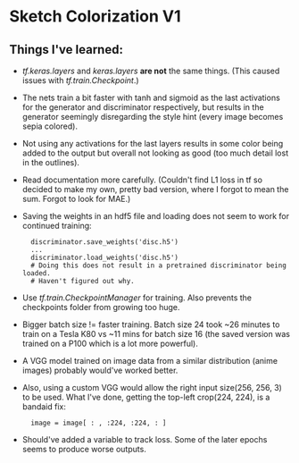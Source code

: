 # Sketch Colorization V1  

## Things I've learned: 

- *tf.keras.layers* and *keras.layers* **are not** the same things. (This caused issues with *tf.train.Checkpoint*.)  
- The nets train a bit faster with tanh and sigmoid as the last activations for the generator and discriminator respectively, but results in the generator seemingly disregarding the style hint (every image becomes sepia colored).  
- Not using any activations for the last layers results in some color being added to the output but overall not looking as good (too much detail lost in the outlines).
- Read documentation more carefully. (Couldn't find L1 loss in tf so decided to make my own, pretty bad version, where I forgot to mean the sum. Forgot to look for MAE.)  
- Saving the weights in an hdf5 file and loading does not seem to work for continued training:  
        
        discriminator.save_weights('disc.h5')  
        ...  
        discriminator.load_weights('disc.h5')  
        # Doing this does not result in a pretrained discriminator being loaded.
        # Haven't figured out why.
- Use *tf.train.CheckpointManager* for training. Also prevents the checkpoints folder from growing too huge.  
- Bigger batch size != faster training. Batch size 24 took ~26 minutes to train on a Tesla K80 vs ~11 mins for batch size 16 (the saved version was trained on a P100 which is a lot more powerful).  
- A VGG model trained on image data from a similar distribution (anime images) probably would've worked better. 
- Also, using a custom VGG would allow the right input size(256, 256, 3) to be used. What I've done, getting the top-left crop(224, 224), is a bandaid fix:

        image = image[ : , :224, :224, : ]
- Should've added a variable to track loss. Some of the later epochs seems to produce worse outputs. 